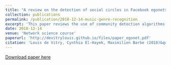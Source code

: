 ```yaml
---
title: "A review on the detection of social circles in Facebook egonets"
collection: publications
permalink: /publication/2018-12-14-music-genre-recognition
excerpt: 'This paper reviews the use of community detection algorithms in social networks to automatically identify users social circles (ex. family, college friends) in social networks. With hierarchically nested and overlapping ground truth circles (hand labeled), we pose the problem as a multi-membership node clustering problem on a users ego-network, a network of connections between her friends. We first establish a model baseline for this problem, consisting of basic algorithms used in community detection: connected components, Girvan-Newman, greedy modularity optimization and k-clique. Then, we outline the current state of the art algorithm and implement it from scratch in Python (no publicly available code exists). Furthermore, as the evaluation of predicted communities is far from trivial for this problem, we give an exhaustive and comparative summary of methods used to this day. Finally, we evaluate and discuss the performance of all these algorithms on the standard dataset for this task, Facebook egonets. We show that the k-clique is the best algorithm among the baseline and that although theoritically powerful, the state of the art model is not robust to missing data. Finally, we suggest improvement directions for this task. Beside the review, our contribution to this problem is an open-source python package, containing the model baseline, the state of the art model, along with a complete evaluation module.'
date: 2018-12-14
venue: 'Network science course'
paperurl: 'http://devitrylouis.github.io/files/paper_egonet.pdf'
citation: 'Louis de Vitry, Cynthia El-Hayek, Maximilien Barbe (2018)&quot;A review on the detection of social circles in Facebook egonets 2.&quot; <i>Network science course</i>. 1(2).'
---
```


[Download paper here](http://devitrylouis.github.io/files/paper_egonet.pdf)
